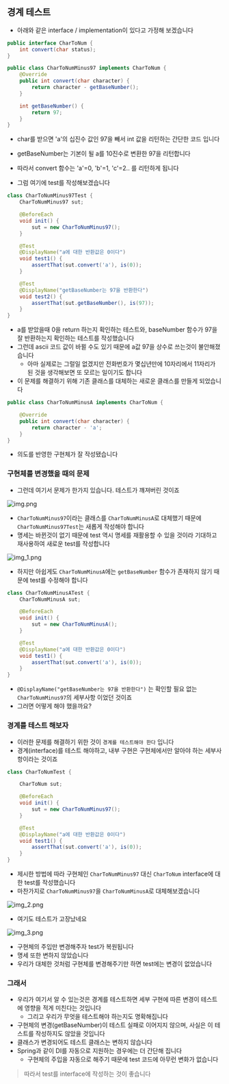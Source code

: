## 경계 테스트

* 아래와 같은 interface / implementation이 있다고 가정해 보겠습니다

```java
public interface CharToNum {
    int convert(char status);
}
```

```java
public class CharToNumMinus97 implements CharToNum {
    @Override
    public int convert(char character) {
        return character - getBaseNumber();
    }

    int getBaseNumber() {
        return 97;
    }
}
```

* char를 받으면 'a'의 십진수 값인 97을 빼서 int 값을 리턴하는 간단한 코드 입니다
* getBaseNumber는 기본이 될 a를 10진수로 변환한 97을 리턴합니다
* 따라서 convert 함수는 'a'=0, 'b'=1, 'c'=2.. 를 리턴하게 됩니다

* 그럼 여기에 test를 작성해보겠습니다

```java
class CharToNumMinus97Test {
    CharToNumMinus97 sut;

    @BeforeEach
    void init() {
        sut = new CharToNumMinus97();
    }

    @Test
    @DisplayName("a에 대한 반환값은 0이다")
    void test1() {
        assertThat(sut.convert('a'), is(0));
    }

    @Test
    @DisplayName("getBaseNumber는 97을 반환한다")
    void test2() {
        assertThat(sut.getBaseNumber(), is(97));
    }
}
```

* a를 받았을때 0을 return 하는지 확인하는 테스트와, baseNumber 함수가 97을 잘 반환하는지 확인하는 테스트를 작성했습니다
* 그런데 ascii 코드 값이 바뀔 수도 있기 때문에 a값 97을 상수로 쓰는것이 불안해졌습니다
  * 아마 실제로는 그럴일 없겠지만 전화번호가 몇십년만에 10자리에서 11자리가 된 것을 생각해보면 또 모르는 일이기도 합니다
* 이 문제를 해결하기 위해 기존 클래스를 대체하는 새로운 클래스를 만들게 되었습니다

```java
public class CharToNumMinusA implements CharToNum {

    @Override
    public int convert(char character) {
        return character - 'a';
    }
}
```
* 의도를 반영한 구현체가 잘 작성됐습니다

### 구현체를 변경했을 때의 문제
* 그런데 여기서 문제가 한가지 있습니다. 테스트가 꺠져버린 것이죠

![img.png](img.png)

* `CharToNumMinus97`이라는 클래스를 `CharToNumMinusA`로 대체했기 때문에 `CharToNumMinus97Test`는 새롭게 작성해야 합니다
* 명세는 바뀐것이 없기 때문에 test 역시 명세를 재활용할 수 있을 것이라 기대하고 재사용하여 새로운 test를 작성합니다

![img_1.png](img_1.png)

* 하지만 아쉽게도 `CharToNumMinusA`에는 `getBaseNumber` 함수가 존재하지 않기 때문에 test를 수정해야 합니다

```java
class CharToNumMinusATest {
    CharToNumMinusA sut;

    @BeforeEach
    void init() {
        sut = new CharToNumMinusA();
    }

    @Test
    @DisplayName("a에 대한 반환값은 0이다")
    void test1() {
        assertThat(sut.convert('a'), is(0));
    }
}
```
* `@DisplayName("getBaseNumber는 97을 반환한다")` 는 확인할 필요 없는 `CharToNumMinus97`의 세부사항 이었던 것이죠
* 그러면 어떻게 해야 했을까요?


### 경계를 테스트 해보자
* 이러한 문제를 해결하기 위한 것이 `경계를 테스트해야 한다` 입니다
* 경계(interface)를 테스트 해야하고, 내부 구현은 구현체에서만 알아야 하는 세부사항이라는 것이죠
```java
class CharToNumTest {

    CharToNum sut;

    @BeforeEach
    void init() {
        sut = new CharToNumMinus97();
    }

    @Test
    @DisplayName("a에 대한 반환값은 0이다")
    void test1() {
        assertThat(sut.convert('a'), is(0));
    }
}
```
* 제시한 방법에 따라 구현체인 `CharToNumMinus97` 대신 `CharToNum` interface에 대한 test를 작성했습니다
* 마찬가지로 `CharToNumMinus97`을 `CharToNumMinusA`로 대체해보겠습니다

![img_2.png](img_2.png)

* 여기도 테스트가 고장났네요

![img_3.png](img_3.png)

* 구현체의 주입만 변경해주자 test가 복원됩니다
* 명세 또한 변하지 않았습니다
* 우리가 대체한 것처럼 구현체를 변경해주기만 하면 test에는 변경이 없었습니다

### 그래서
* 우리가 여기서 알 수 있는것은 경계를 테스트하면 세부 구현에 따른 변경이 테스트에 영향을 적게 미친다는 것입니다
  * 그리고 우리가 무엇을 테스트해야 하는지도 명확해집니다
* 구현체의 변경(getBaseNumber)이 테스트 실패로 이어지지 않으며, 사실은 이 테스트를 작성하지도 않았을 것입니다
* 클래스가 변경되어도 테스트 클래스는 변하지 않습니다
* Spring과 같이 DI를 자동으로 지원하는 경우에는 더 간단해 집니다
  * 구현체의 주입을 자동으로 해주기 때문에 test 코드에 아무런 변화가 없습니다
> 따라서 test를 interface에 작성하는 것이 좋습니다
